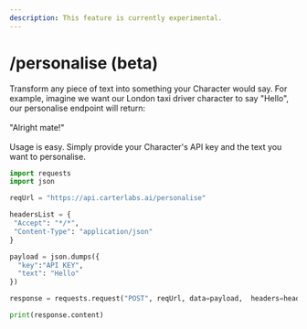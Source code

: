 ```yaml
---
description: This feature is currently experimental.
---
```


# /personalise (beta)

Transform any piece of text into something your Character would say. For example, imagine we want our London taxi driver character to say "Hello", our personalise endpoint will return:\
\
"Alright mate!"\
\
Usage is easy. Simply provide your Character's API key and the text you want to personalise.

```python
import requests
import json

reqUrl = "https://api.carterlabs.ai/personalise"

headersList = {
 "Accept": "*/*",
 "Content-Type": "application/json" 
}

payload = json.dumps({
  "key":"API KEY",
  "text": "Hello"
})

response = requests.request("POST", reqUrl, data=payload,  headers=headersList)

print(response.content)
```
